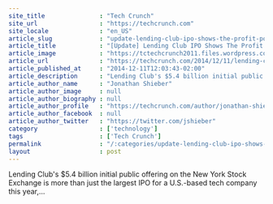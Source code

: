 ```yaml
---
site_title               : "Tech Crunch"
site_url                 : "https://techcrunch.com"
site_locale              : "en_US"
article_slug             : "update-lending-club-ipo-shows-the-profit-potential-for-financial-technology-investments"
article_title            : "[Update] Lending Club IPO Shows The Profit Potential For Financial Technology Investments"
article_image            : "https://tctechcrunch2011.files.wordpress.com/2014/12/ben_2873_141211.jpg?w=764&h=400&crop=1"
article_url              : "https://techcrunch.com/2014/12/11/lending-club-ipo-shows-the-profit-potential-for-financial-technology-investments/"
article_published_at     : "2014-12-11T12:03:43-02:00"
article_description      : "Lending Club's $5.4 billion initial public offering on the New York Stock Exchange is more than just the largest IPO for a U.S.-based tech company this year,..."
article_author_name      : "Jonathan Shieber"
article_author_image     : null
article_author_biography : null
article_author_profile   : "https://techcrunch.com/author/jonathan-shieber/"
article_author_facebook  : null
article_author_twitter   : "https://twitter.com/jshieber"
category                 : ['technology']
tags                     : ['Tech Crunch']
permalink                : "/:categories/update-lending-club-ipo-shows-the-profit-potential-for-financial-technology-investments/"
layout                   : post
---
```


Lending Club's $5.4 billion initial public offering on the New York Stock Exchange is more than just the largest IPO for a U.S.-based tech company this year,...
